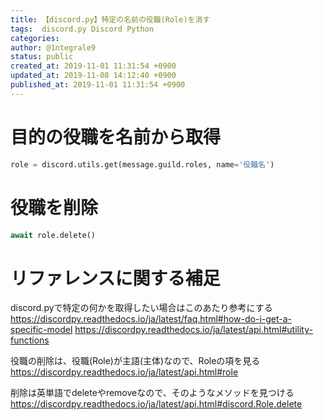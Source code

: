 ```yaml
---
title: 【discord.py】特定の名前の役職(Role)を消す
tags:  discord.py Discord Python
categories: 
author: @1ntegrale9
status: public
created_at: 2019-11-01 11:31:54 +0900
updated_at: 2019-11-08 14:12:40 +0900
published_at: 2019-11-01 11:31:54 +0900
---
```

# 目的の役職を名前から取得
```python
role = discord.utils.get(message.guild.roles, name='役職名')
```

# 役職を削除
```python
await role.delete()
```

# リファレンスに関する補足
discord.pyで特定の何かを取得したい場合はこのあたり参考にする
https://discordpy.readthedocs.io/ja/latest/faq.html#how-do-i-get-a-specific-model
https://discordpy.readthedocs.io/ja/latest/api.html#utility-functions

役職の削除は、役職(Role)が主語(主体)なので、Roleの項を見る
https://discordpy.readthedocs.io/ja/latest/api.html#role

削除は英単語でdeleteやremoveなので、そのようなメソッドを見つける
https://discordpy.readthedocs.io/ja/latest/api.html#discord.Role.delete

